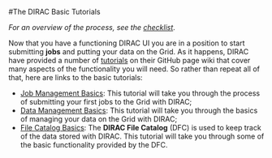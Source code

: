 #The DIRAC Basic Tutorials

_For an overview of the process, see the [checklist](/checklist.html)_.

Now that you have a functioning DIRAC UI
you are in a position to start submitting **jobs** and
putting your data on the Grid.
As it happens, DIRAC have provided a number of
<a href='https://github.com/DIRACGrid/DIRAC/wiki/DIRAC-Tutorials' target='_blank'>tutorials</a>
on their GitHub page wiki that cover many aspects of the functionality
you will need.
So rather than repeat all of that,
here are links to the basic tutorials:

* <a href='https://github.com/DIRACGrid/DIRAC/wiki/JobManagement' target='_blank'>Job Management Basics</a>:
This tutorial will take you through the process of submitting your
first jobs to the Grid with DIRAC;
* <a href='https://github.com/DIRACGrid/DIRAC/wiki/DataManagement' target='_blank'>Data Management Basics</a>:
This tutorial will take you through the basics of managing your data on
the Grid with DIRAC;
* <a href='https://github.com/DIRACGrid/DIRAC/wiki/FileCatalog' target='_blank'>File Catalog Basics</a>:
The **DIRAC File Catalog** (DFC) is used to keep track of the data
stored with DIRAC. This tutorial will take you through some of the
basic functionality provided by the DFC.

